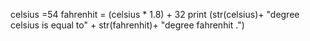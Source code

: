 celsius =54
fahrenhit = (celsius * 1.8) + 32
print (str(celsius)+ "degree celsius is equal to" + str(fahrenhit)+ "degree fahrenhit .")
